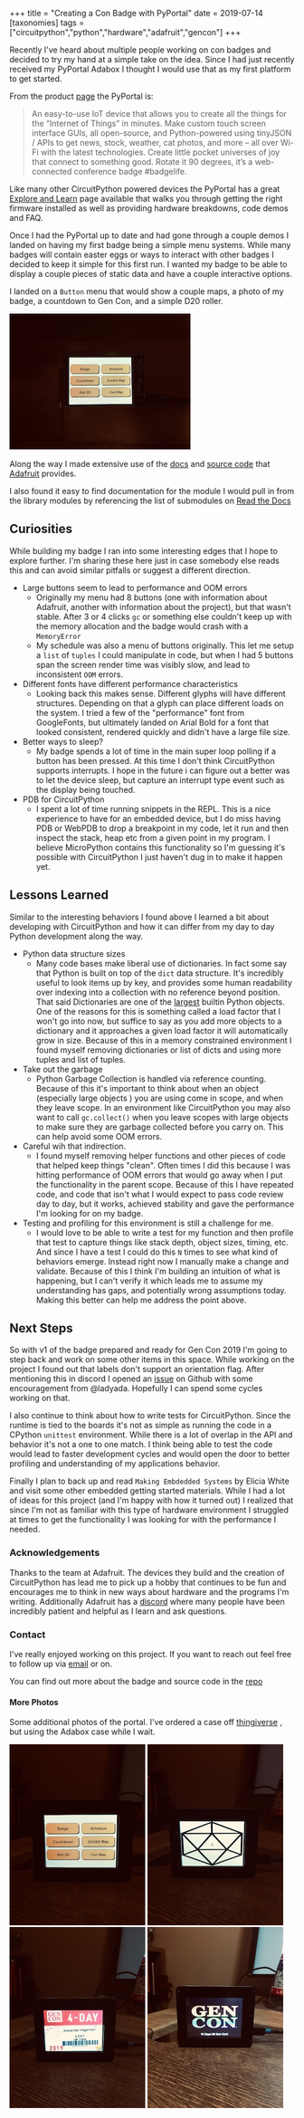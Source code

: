 +++
title = "Creating a Con Badge with PyPortal"
date = 2019-07-14
[taxonomies]
tags = ["circuitpython","python","hardware","adafruit","gencon"]
+++

Recently I've heard about multiple people working on con badges and decided to
try my hand at a simple take on the idea. Since I had just recently received my
PyPortal Adabox I thought I would use that as my first platform to get started.

From the product [page](https://www.adafruit.com/product/4116) the PyPortal is:

> An easy-to-use IoT device that allows you to create all the things for the
> “Internet of Things” in minutes. Make custom touch screen interface GUIs,
> all open-source, and Python-powered using tinyJSON / APIs to get news, stock,
> weather, cat photos, and more – all over Wi-Fi with the latest technologies.
> Create little pocket universes of joy that connect to something good. Rotate
> it 90 degrees, it’s a web-connected conference badge #badgelife.

Like many other CircuitPython powered devices the PyPortal has a great
[Explore and Learn](https://learn.adafruit.com/adafruit-pyportal) page
available that walks you through getting the right firmware installed as well
as providing hardware breakdowns, code demos and FAQ.

Once I had the PyPortal up to date and had gone through a couple demos I landed
on having my first badge being a simple menu systems. While many badges will
contain easter eggs or ways to interact with other badges I decided to keep it
simple for this first run. I wanted my badge to be able to display a couple
pieces of static data and have a couple interactive options.

I landed on a `Button` menu that would show a couple maps, a photo of my
badge, a countdown to Gen Con, and a simple D20 roller.

![Gen Con 2019 PyPortal Badge](/static/images/con-portal.jpg "Gen Con 2019 PyPortal Badge")

Along the way I made extensive use of the
[docs](https://circuitpython.readthedocs.io/en/latest/) and
[source code](https://github.com/adafruit) that
[Adafruit](https://www.adafruit.com/) provides.

I also found it easy to find documentation for the module I would pull in from
the library modules by referencing the list of submodules on
[Read the Docs](https://readthedocs.org/projects/circuitpython/)

## Curiosities

While building my badge I ran into some interesting edges that I hope to
explore further. I'm sharing these here just in case somebody else reads this
and can avoid similar pitfalls or suggest a different direction.

- Large buttons seem to lead to performance and OOM errors
  - Originally my menu had 8 buttons (one with information about Adafruit,
  another with information about the project), but that wasn't stable.
  After 3 or 4 clicks `gc` or something else couldn't keep up with the
  memory allocation and the badge would crash with a `MemoryError`
  - My schedule was also a menu of buttons originally. This let me setup a
  `list` of `tuples` I could manipulate in code, but when I had 5 buttons
  span the screen render time was visibly slow, and lead to inconsistent
  `OOM` errors.
- Different fonts have different performance characteristics
  - Looking back this makes sense. Different glyphs will have different
  structures. Depending on that a glyph can place different loads on the
  system. I tried a few of the "performance" font from GoogleFonts, but
  ultimately landed on Arial Bold for a font that looked consistent,
  rendered quickly and didn't have a large file size.
- Better ways to sleep?
  - My badge spends a lot of time in the main super loop polling if a
  button has been pressed. At this time I don't think CircuitPython
  supports interrupts. I hope in the future i can figure out a better was to
  let the device sleep, but capture an interrupt type event such as the
  display being touched.
- PDB for CircuitPython
  - I spent a lot of time running snippets in the REPL. This is a nice
  experience to have for an embedded device, but I do miss having PDB or
  WebPDB to drop a breakpoint in my code, let it run and then inspect the
  stack, heap etc from a given point in my program. I believe MicroPython
  contains this functionality so I'm guessing it's possible with
  CircuitPython I just haven't dug in to make it happen yet.

## Lessons Learned

Similar to the interesting behaviors I found above I learned a bit about
developing with CircuitPython and how it can differ from my day to day Python
development along the way.

- Python data structure sizes
  - Many code bases make liberal use of dictionaries. In fact some say that
  Python is built on top of the `dict` data structure. It's incredibly useful
  to look items up by key, and provides some human readability over indexing
  into a collection with no reference beyond position. That said Dictionaries
  are one of the [largest](https://stackoverflow.com/questions/1331471/in-memory-size-of-a-python-structure/1331541#1331541)
  builtin Python objects. One of the reasons for this is something called a
  load factor that I won't go into now, but suffice to say as you add more
  objects to a dictionary and it approaches a given load factor it will
  automatically grow in size. Because of this in a memory constrained
  environment I found myself removing dictionaries or list of dicts and using
  more tuples and list of tuples.
- Take out the garbage
  - Python Garbage Collection is handled via reference counting. Because of
  this it's important to think about when an object (especially large objects
  ) you are using come in scope, and when they leave scope. In an environment
  like CircuitPython you may also want to call `gc.collect()` when you leave
  scopes with large objects to make sure they are garbage collected before
  you carry on. This can help avoid some OOM errors.
- Careful wih that indirection.
  - I found myself removing helper functions and other pieces of code that
  helped keep things "clean". Often times I  did this because I was hitting
  performance of OOM errors that would go away when I put the functionality
  in the parent scope. Because of this I have repeated code, and code that
  isn't what I would expect to pass code review day to day, but it works,
  achieved stability and gave the performance I'm looking for on my badge.
- Testing and profiling for this environment is still a challenge for me.
  - I would love to be able to write a test for my function and then profile
  that test to capture things like stack depth, object sizes, timing, etc.
  And since I have a test I could do this `N` times to see what kind of
  behaviors emerge. Instead right now I manually make a change and validate.
  Because of this I think I'm building an intuition of what is happening, but
  I can't verify it which leads me to assume my understanding has gaps, and
  potentially wrong assumptions today. Making this better can help me address
  the point above.

## Next Steps

So with v1 of the badge prepared and ready for Gen Con 2019 I'm going to step
back and work on some other items in this  space. While working on the project
I found out that labels don't support an orientation flag. After mentioning
this in discord I opened an [issue](https://github.com/adafruit/Adafruit_CircuitPython_Display_Button/issues/9)
on Github with some encouragement from @ladyada. Hopefully I can spend some
cycles working on that.

I also continue to think about how to write tests for CircuitPython. Since the
runtime is tied to the boards it's not as simple as running the code in a
CPython `unittest` environment. While there is a lot of overlap in the API and
behavior it's not a one to one match. I think being able to test the code would
lead to faster development cycles and would open the door to better profiling
and understanding of my applications behavior.

Finally I plan to back up and read `Making Embdedded Systems` by Elicia White
and visit some other embedded getting started materials. While I had a lot of
ideas for this project (and I'm happy with how it turned out) I realized that
since I'm not as familiar with this type of hardware environment I struggled at
times to get the functionality I was looking for with the performance I needed.

### Acknowledgements

Thanks to the team at Adafruit. The devices they build and the creation of
CircuitPython has lead me to pick up  a hobby that continues to be fun and
encourages me to think in new ways about hardware and the programs I'm writing.
Additionally Adafruit has a
[discord](https://blog.adafruit.com/2017/07/20/adafruit-is-on-discord-discordapp-adafruit-discord-adafruit/)
where many people have been incredibly patient and helpful as I learn and ask
questions.

### Contact

I've really enjoyed working on this project. If you want to reach out feel free
to follow up via [email](mailto:n0mn0m@burningdaylight.io) or on.

You can find out more about the badge and source code in the
[repo](https://git.burningdaylight.io/gencon-portal)

#### More Photos

Some additional photos of the portal. I've ordered a case off
[thingiverse](https://www.thingiverse.com/search?q=pyportal&dwh=345d2cd0845a6f9)
, but using the Adabox case while I wait.

![Gen Con 2019 PyPortal Home](/static/images/con-portal-with-case-home.jpg)
![Gen Con 2019 PyPortal D20](/static/images/con-portal-with-case-d20.jpg)
![Gen Con 2019 PyPortal Con Badge](/static/images/con-portal-with-case-badge.jpg)
![Gen Con 2019 PyPortal Countdown](/static/images/con-portal-with-case-countdown.jpg)
